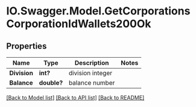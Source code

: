 # IO.Swagger.Model.GetCorporationsCorporationIdWallets200Ok
## Properties

Name | Type | Description | Notes
------------ | ------------- | ------------- | -------------
**Division** | **int?** | division integer | 
**Balance** | **double?** | balance number | 

[[Back to Model list]](../README.md#documentation-for-models) [[Back to API list]](../README.md#documentation-for-api-endpoints) [[Back to README]](../README.md)

